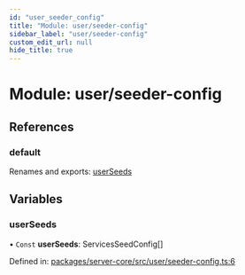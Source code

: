 ```yaml
---
id: "user_seeder_config"
title: "Module: user/seeder-config"
sidebar_label: "user/seeder-config"
custom_edit_url: null
hide_title: true
---
```


# Module: user/seeder-config

## References

### default

Renames and exports: [userSeeds](user_seeder_config.md#userseeds)

## Variables

### userSeeds

• `Const` **userSeeds**: ServicesSeedConfig[]

Defined in: [packages/server-core/src/user/seeder-config.ts:6](https://github.com/xr3ngine/xr3ngine/blob/7e8e151f1/packages/server-core/src/user/seeder-config.ts#L6)
